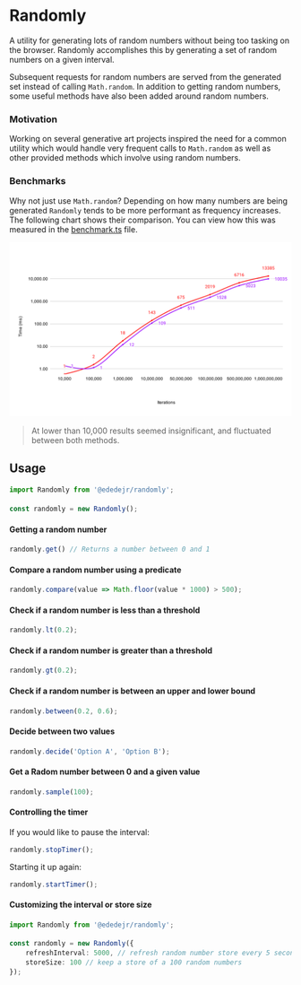 # Randomly
A utility for generating lots of random numbers without being too tasking on the browser. Randomly accomplishes this by generating a set of random numbers on a given interval.

Subsequent requests for random numbers are served from the generated set instead of calling `Math.random`. In addition to getting random numbers, some useful methods have also been added around random numbers.

### Motivation

Working on several generative art projects inspired the need for a common utility which would handle very frequent calls to `Math.random` as well as other provided methods which involve using random numbers.

### Benchmarks

Why not just use `Math.random`? Depending on how many numbers are being generated `Randomly` tends to be more performant as frequency increases. The following chart shows their comparison. You can view how this was measured in the [benchmark.ts](https://github.com/ededejr/randomly/blob/main/benchmark.ts) file.

<img src="./benchmark-chart.svg" />

> At lower than 10,000 results seemed insignificant, and fluctuated between both methods.

## Usage

```ts
import Randomly from '@ededejr/randomly';

const randomly = new Randomly();
```

#### Getting a random number
```ts
randomly.get() // Returns a number between 0 and 1
```

#### Compare a random number using a predicate
```ts
randomly.compare(value => Math.floor(value * 1000) > 500);
```

#### Check if a random number is less than a threshold
```ts
randomly.lt(0.2); 
```

#### Check if a random number is greater than a threshold
```ts
randomly.gt(0.2); 
```

#### Check if a random number is between an upper and lower bound
```ts
randomly.between(0.2, 0.6); 
```

#### Decide between two values
```ts
randomly.decide('Option A', 'Option B'); 
```

#### Get a Radom number between 0 and a given value
```ts
randomly.sample(100); 
```

#### Controlling the timer
If you would like to pause the interval:
```ts
randomly.stopTimer(); 
```
Starting it up again:
```ts
randomly.startTimer(); 
```

#### Customizing the interval or store size
```ts
import Randomly from '@ededejr/randomly';

const randomly = new Randomly({
    refreshInterval: 5000, // refresh random number store every 5 seconds
    storeSize: 100 // keep a store of a 100 random numbers
});
```
